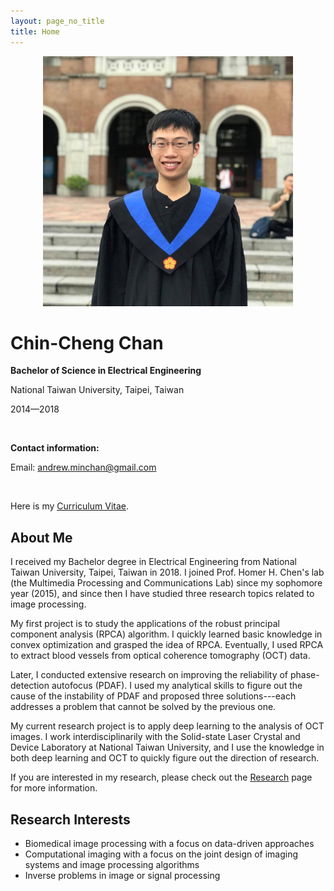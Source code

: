 ```yaml
---
layout: page_no_title
title: Home
---
```


<style>
.text {
  text-align:justify;  
  text-justify:auto;
}
</style>

<!-- <div id="my_photo" align="center">
<img src="/assets/my_photo_grad_gown.jpg" alt="My photo" width='400'>
</div> -->
<div class="row">
    <div class="column" align="center">
    <img src="/assets/my_photo_grad_gown.jpg" alt="My photo" width='400'>
    </div>
    <div class="column2" >
    <h1>Chin-Cheng Chan</h1>
    <p><b>Bachelor of Science in Electrical Engineering</b></p>
    <p>National Taiwan University, Taipei, Taiwan</p>
    <p>2014&mdash;2018</p>
    <br>
    <p> <b> Contact information: </b> </p>
    <p>Email: <a href="mailto:andrew.minchan@gmail.com">andrew.minchan@gmail.com</a></p>
    <br>    
    <p>Here is my <u><a href="/resources/CV_Chin_Cheng_Chan_1214.pdf">Curriculum Vitae</a></u>.</p>
    </div>
</div>

## About Me
I received my Bachelor degree in Electrical Engineering from National Taiwan University, Taipei, Taiwan in 2018. I joined Prof. Homer H. Chen's lab (the Multimedia Processing and Communications Lab) since my sophomore year (2015), and since then I have studied three research topics related to image processing.  

My first project is to study the applications of the robust principal component analysis (RPCA) algorithm. I quickly learned basic knowledge in convex optimization and grasped the idea of RPCA. Eventually, I used RPCA to extract blood  vessels from optical coherence tomography (OCT) data.  

Later, I conducted extensive research on improving the reliability of phase-detection autofocus (PDAF). I used my analytical skills to figure out the cause of the instability of PDAF and proposed three solutions---each addresses a problem that cannot be solved by the previous one.  

My current research project is to apply deep learning to the analysis of OCT images. I work interdisciplinarily with the Solid-state Laser Crystal and Device Laboratory at National Taiwan University, and I use the knowledge in both deep learning and OCT to quickly figure out the direction of research.

If you are interested in my research, please check out the [<u>Research</u>](/research) page for more information.

## Research Interests
- Biomedical image processing with a focus on data-driven approaches
- Computational imaging with a focus on the joint design of imaging systems and image processing algorithms
- Inverse problems in image or signal processing
